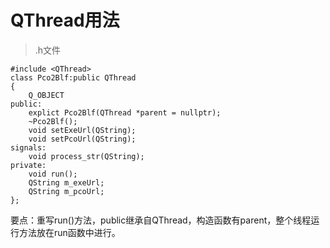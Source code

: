 # QThread用法

>.h文件
```
#include <QThread>
class Pco2Blf:public QThread
{
    Q_OBJECT
public:
    explict Pco2Blf(QThread *parent = nullptr);
    ~Pco2Blf();
    void setExeUrl(QString);
    void setPcoUrl(QString);
signals:
    void process_str(QString);
private:
    void run();
    QString m_exeUrl;
    QString m_pcoUrl;
};
```
要点：重写run()方法，public继承自QThread，构造函数有parent，整个线程运行方法放在run函数中进行。